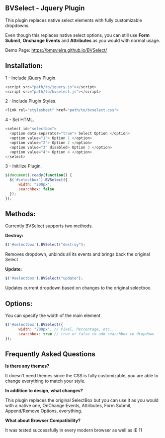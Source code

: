 BVSelect - Jquery Plugin
-

This plugin replaces native select elements with fully customizable dropdowns.

Even though this replaces native select options, you can still use <b>Form Submit</b>, <b>Onchange Events</b> and <b>Attributes</b> as you would with normal usage.

Demo Page: https://bmsvieira.github.io/BVSelect/

Installation:
-

1 - Include jQuery Plugin.
```javascript
<script src="path/to/jquery.js"></script> 
<script src="path/to/bvselect.js"></script>
```
2 - Include Plugin Styles.
```javascript
<link rel="stylesheet" href="path/to/bvselect.css">
```
4 - Set HTML.
```javascript
<select id="selectbox">
  <option data-separator="true"> Select Option </option>
  <option value="1"> Option 1 </option>
  <option value="2"> Option 2 </option>
  <option value="3" disabled> Option 3 </option>
  <option value="4"> Option 4 </option>
</select>
```
3 - Initilize Plugin.
```javascript
$(document).ready(function() {
  $('#selectbox').BVSelect({
      width: "200px",
      searchbox: false
  });
});
```


Methods:
-

Currently BVSelect supports two methods.

<b>Destroy:</b>
```javascript
$('#selectbox').BVSelect("destroy");
```
Removes dropdown, unbinds all its events and brings back the original Select

<b>Update:</b>
```javascript
$('#selectbox').BVSelect("update");
```
Updates current dropdown based on changes to the original selectbox.


Options:
-

You can specify the width of the main element
```javascript
$('#selectbox').BVSelect({
      width: "200px", // Pixel, Percentage, etc...
      searchbox: true // true or false to add searchbox to dropdown
});
```


Frequently Asked Questions
-

<b>Is there any themes?</b>

It doesn't need themes since the CSS is fully customizable, you are able to change everything to match your style.

<b>In addition to design, what changes?</b>

This plugin replaces the original SelectBox but you can use it as you would with a native one, OnChange Events, Attributes, Form Submit, Append/Remove Options, everything.

<b>What about Browser Compatibility?</b>

It was tested successfully in every modern browser as well as IE 11

